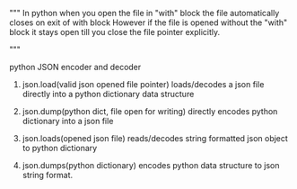 """
In python when you open the file in "with" block the file automatically closes on exit of with block
However if the file is opened without the "with" block it stays open till you close the file pointer explicitly.

"""

python JSON encoder and decoder

1) json.load(valid json opened file pointer) loads/decodes a json file directly into a python dictionary data structure
2) json.dump(python dict, file open for writing) directly encodes python dictionary into a json file

3) json.loads(opened json file) reads/decodes string formatted json object to python dictionary
4) json.dumps(python dictionary)  encodes python data structure to json string format.